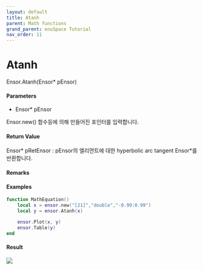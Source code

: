 ```yaml
---
layout: default
title: Atanh
parent: Math functions
grand_parent: enuSpace Tutorial
nav_order: 11
---
```


# Atanh

Ensor.Atanh\(Ensor\* pEnsor\)

#### Parameters

* Ensor\* pEnsor

Ensor.new\(\) 함수등에 의해 만들어진 포인터를 입력합니다.

#### Return Value

Ensor\* pRetEnsor : pEnsor의 엘리먼트에 대한 hyperbolic arc tangent Ensor\*를 반환합니다.

#### Remarks

#### Examples

```lua
function MathEquation()
	local x = ensor.new("[21]","double","-0.99:0.99")
 	local y = ensor.Atanh(x)

 	ensor.Plot(x, y)
 	ensor.Table(y)
end
```

#### Result

![](/MathAPI/AtanhResult.png)

